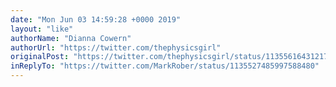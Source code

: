 ```yaml
---
date: "Mon Jun 03 14:59:28 +0000 2019"
layout: "like"
authorName: "Dianna Cowern"
authorUrl: "https://twitter.com/thephysicsgirl"
originalPost: "https://twitter.com/thephysicsgirl/status/1135561643121729537"
inReplyTo: "https://twitter.com/MarkRober/status/1135527485997588480"
---
```

